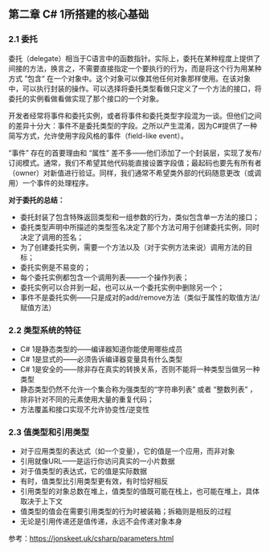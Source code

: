 ## 第二章 C# 1所搭建的核心基础

### 2.1 委托

委托（delegate）相当于C语言中的函数指针。实际上，委托在某种程度上提供了间接的方法，换言之，不需要直接指定一个要执行的行为，而是将这个行为用某种方式 ”包含“ 在一个对象中。这个对象可以像其他任何对象那样使用。在该对象中，可以执行封装的操作。可以选择将委托类型看做只定义了一个方法的接口，将委托的实例看做看做实现了那个接口的一个对象。

开发者经常将事件和委托实例，或者将事件和委托类型字段混为一谈。但他们之间的差异十分大：事件不是委托类型的字段。之所以产生混淆，因为C#提供了一种简写方式，允许使用字段风格的事件（field-like event）。

“事件” 存在的首要理由和 “属性” 差不多——他们添加了一个封装层，实现了发布/订阅模式。通常，我们不希望其他代码能直接设置字段值；最起码也要先有所有者（owner）对新值进行验证。同样，我们通常不希望类外部的代码随意更改（或调用）一个事件的处理程序。

**对于委托的总结：**

- 委托封装了包含特殊返回类型和一组参数的行为，类似包含单一方法的接口；
- 委托类型声明中所描述的类型签名决定了那个方法可用于创建委托实例，同时决定了调用的签名；
- 为了创建委托实例，需要一个方法以及（对于实例方法来说）调用方法的目标；
- 委托实例是不易变的；
- 每个委托实例都包含一个调用列表——一个操作列表；
- 委托实例可以合并到一起，也可以从一个委托实例中删除另一个；
- 事件不是委托实例——只是成对的add/remove方法（类似于属性的取值方法/赋值方法）

### 2.2 类型系统的特征

- C# 1是静态类型的——编译器知道你能使用哪些成员
- C# 1是显式的——必须告诉编译器变量具有什么类型
- C# 1是安全的——除非存在真实的转换关系，否则不能将一种类型当做另一种类型
- 静态类型仍然不允许一个集合称为强类型的“字符串列表” 或者 “整数列表” ，除非针对不同的元素使用大量的重复代码；
- 方法覆盖和接口实现不允许协变性/逆变性

### 2.3 值类型和引用类型

- 对于应用类型的表达式（如一个变量），它的值是一个应用，而非对象
- 引用就像URL——是运行你访问真实的一小片数据
- 对于值类型的表达式，它的值是实际数据
- 有时，值类型比引用类型更有效，有时恰好相反
- 引用类型的对象总数在堆上，值类型的值既可能在栈上，也可能在堆上，具体取决于上下文
- 值类型的值会在需要引用类型的行为时被装箱；拆箱则是相反的过程
- 无论是引用传递还是值传递，永远不会传递对象本身

参考：https://jonskeet.uk/csharp/parameters.html


